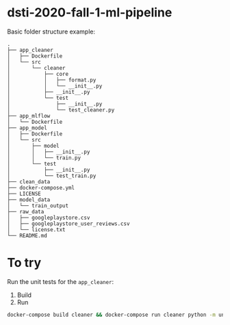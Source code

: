 # dsti-2020-fall-1-ml-pipeline

Basic folder structure example:

```
.
├── app_cleaner
│   ├── Dockerfile
│   └── src
│       └── cleaner
│           ├── core
│           │   ├── format.py
│           │   └── __init__.py
│           ├── __init__.py
│           └── test
│               ├── __init__.py
│               └── test_cleaner.py
├── app_mlflow
│   └── Dockerfile
├── app_model
│   ├── Dockerfile
│   └── src
│       ├── model
│       │   ├── __init__.py
│       │   └── train.py
│       └── test
│           ├── __init__.py
│           └── test_train.py
├── clean_data
├── docker-compose.yml
├── LICENSE
├── model_data
│   └── train_output
├── raw_data
│   ├── googleplaystore.csv
│   ├── googleplaystore_user_reviews.csv
│   └── license.txt
└── README.md
```

# To try

Run the unit tests for the `app_cleaner`:
1) Build
2) Run
```bash
docker-compose build cleaner && docker-compose run cleaner python -m unittest
```